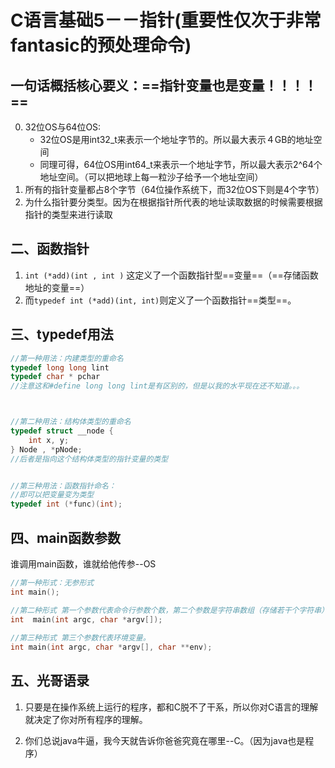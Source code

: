 # C语言基础5－－指针(重要性仅次于非常fantasic的预处理命令)

## 一句话概括核心要义：==指针变量也是变量！！！！==

0. 32位OS与64位OS:
   + 32位OS是用int32_t来表示一个地址字节的。所以最大表示４GB的地址空间
   + 同理可得，64位OS用int64_t来表示一个地址字节，所以最大表示2^64个地址空间。（可以把地球上每一粒沙子给予一个地址空间）
1. 所有的指针变量都占8个字节（64位操作系统下，而32位OS下则是4个字节）
2. 为什么指针要分类型。因为在根据指针所代表的地址读取数据的时候需要根据指针的类型来进行读取

## 二、函数指针

1. `int (*add)(int , int )`  这定义了一个函数指针型==变量==（==存储函数地址的变量==）
2. 而`typedef int (*add)(int, int)`则定义了一个函数指针==类型==。

## 三、typedef用法

```C
//第一种用法：内建类型的重命名
typedef long long lint
typedef char * pchar
//注意这和#define long long lint是有区别的，但是以我的水平现在还不知道。。。



//第二种用法：结构体类型的重命名
typedef struct __node {
	int x, y;
} Node , *pNode;
//后者是指向这个结构体类型的指针变量的类型


//第三种用法：函数指针命名：
//即可以把变量变为类型
typedef int (*func)(int);
```





## 四、main函数参数

谁调用main函数，谁就给他传参--OS

```c
//第一种形式：无参形式
int main();

//第二种形式 第一个参数代表命令行参数个数，第二个参数是字符串数组（存储若干个字符串），字符串数组的每一位就是一个命令行参数
int  main(int argc, char *argv[]);
    
//第三种形式 第三个参数代表环境变量。
int main(int argc, char *argv[], char **env);
```





## 五、光哥语录

1. 只要是在操作系统上运行的程序，都和C脱不了干系，所以你对C语言的理解就决定了你对所有程序的理解。

2. 你们总说java牛逼，我今天就告诉你爸爸究竟在哪里--C。（因为java也是程序）

